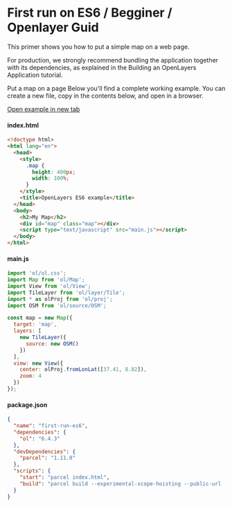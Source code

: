 # First run on ES6 / Begginer / Openlayer Guid

This primer shows you how to put a simple map on a web page.

For production, we strongly recommend bundling the application together with its dependencies, as explained in the Building an OpenLayers Application tutorial.

Put a map on a page
Below you'll find a complete working example. You can create a new file, copy in the contents below, and open in a browser.

[Open example in new tab](../../../examples/begginers/first-run-es6/)

#### index.html

```html
<!doctype html>
<html lang="en">
  <head>
    <style>
      .map {
        height: 400px;
        width: 100%;
      }
    </style>
    <title>OpenLayers ES6 example</title>
  </head>
  <body>
    <h2>My Map</h2>
    <div id="map" class="map"></div>
    <script type="text/javascript" src="main.js"></script>
  </body>
</html>
```

#### main.js

```js
import 'ol/ol.css';
import Map from 'ol/Map';
import View from 'ol/View';
import TileLayer from 'ol/layer/Tile';
import * as olProj from 'ol/proj';
import OSM from 'ol/source/OSM';

const map = new Map({
  target: 'map',
  layers: [
    new TileLayer({
      source: new OSM()
    })
  ],
  view: new View({
    center: olProj.fromLonLat([37.41, 8.82]),
    zoom: 4
  })
});
```

#### package.json

```json
{
  "name": "first-run-es6",
  "dependencies": {
    "ol": "6.4.3"
  },
  "devDependencies": {
    "parcel": "1.11.0"
  },
  "scripts": {
    "start": "parcel index.html",
    "build": "parcel build --experimental-scope-hoisting --public-url . index.html"
  }
}
```
